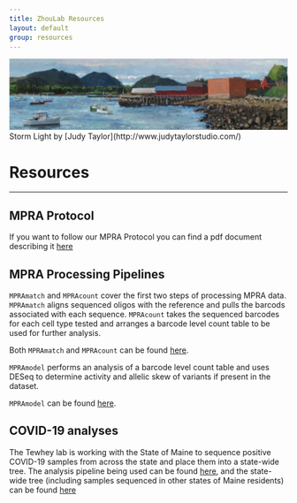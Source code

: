 ```yaml
---
title: ZhouLab Resources
layout: default
group: resources
---
```


<img class="img-fluid mx-auto d-block" src="/static/img/resources_storm_light_judy_taylor.png" alt="Storm Light by Judy Taylor" style="paddig-bottom:0.5em;">
Storm Light by [Judy Taylor](http://www.judytaylorstudio.com/)

# Resources
---
## MPRA Protocol

If you want to follow our MPRA Protocol you can find a pdf document describing it [here](/static/pdf/ENCODE_MPRA_Protocol-Tewhey_Lab.pdf)

## MPRA Processing Pipelines

`MPRAmatch` and `MPRAcount` cover the first two steps of processing MPRA data. `MPRAmatch` aligns sequenced oligos with the reference and pulls the barcods associated with each sequence. `MPRAcount` takes the sequenced barcodes for each cell type tested and arranges a barcode level count table to be used for further analysis.

Both `MPRAmatch` and `MPRAcount` can be found [here](https://github.com/tewhey-lab/MPRA_oligo_barcode_pipeline).

`MPRAmodel` performs an analysis of a barcode level count table and uses DESeq to determine activity and allelic skew of variants if present in the dataset.

`MPRAmodel` can be found [here](https://github.com/tewhey-lab/MPRAmodel).

## COVID-19 analyses

The Tewhey lab is working with the State of Maine to sequence positive COVID-19 samples from across the state and place them into a state-wide tree. The analysis pipeline being used can be found [here](https://github.com/tewhey-lab/SARS-CoV-2-Consensus), and the state-wide tree (including samples sequenced in other states of Maine residents) can be found [here](https://github.com/tewhey-lab/SARS-CoV-2-Consensus)
